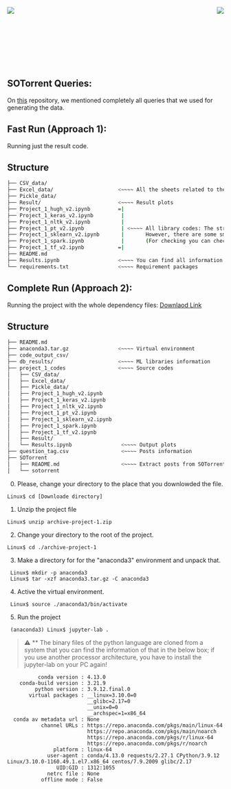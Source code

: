 <p align="center">
 <img align="right" src="https://www.polymtl.ca/create-seed/sites/create-seed.amigow2020.polymtl.ca/files/uni_poly_fr.png">
 <img align="left"  src="https://www.hengli.org/images/logo_final_smallest.png">
</p>

<br /><br /><br /><br /><br /><br /><br /><br />

## SOTorrent Queries:

On [this](https://github.com/ghadesi/db-scripts/tree/master/sotorrent) repository, we mentioned completely all queries that we used for generating the data.

## Fast Run (Approach 1):
Running just the result code.
## Structure
```bash
├── CSV_data/
├── Excel_data/                     <~~~~ All the sheets related to the empirical studies
├── Pickle_data/
├── Result/                         <~~~~ Result plots
├── Project_1_hugh_v2.ipynb         =|
├── Project_1_keras_v2.ipynb         |
├── Project_1_nltk_v2.ipynb          |
├── Project_1_pt_v2.ipynb            | <~~~~ All library codes: The structure of all files. 
├── Project_1_sklearn_v2.ipynb       |       However, there are some small changes in each library. 
├── Project_1_spark.ipynb            |       (For checking you can check the Spark file.)
├── Project_1_tf_v2.ipynb           =|
├── README.md
├── Results.ipynb                   <~~~~ You can find all information that helps us to generate plots and tables.
└── requirements.txt                <~~~~ Requirement packages
```
## Complete Run (Approach 2): 
Running the project with the whole dependency files: [Downlaod Link](https://zenodo.org/record/7839032#.ZD3G6-xudgc)
## Structure
```bash
├── README.md
├── anaconda3.tar.gz                <~~~~ Virtual environment
├── code_output_csv/
├── db_results/                     <~~~~ ML libraries information 
├── project_1_codes                 <~~~~ Source codes
│   ├── CSV_data/
│   ├── Excel_data/
│   ├── Pickle_data/
│   ├── Project_1_hugh_v2.ipynb
│   ├── Project_1_keras_v2.ipynb
│   ├── Project_1_nltk_v2.ipynb
│   ├── Project_1_pt_v2.ipynb
│   ├── Project_1_sklearn_v2.ipynb
│   ├── Project_1_spark.ipynb
│   ├── Project_1_tf_v2.ipynb
│   ├── Result/
│   └── Results.ipynb                <~~~~ Output plots
├── question_tag.csv                 <~~~~ Posts information
├── SOTorrent
│   ├── README.md                    <~~~~ Extract posts from SOTorrent
│   └── sotorrent 
```
0. Please, change your directory to the place that you downlowded the file.
 ```console
 Linux$ cd [Downloade directory]
 ```

1. Unzip the project file 
 ```console
 Linux$ unzip archive-project-1.zip
 ```

2. Change your directory to the root of the project.
 ```console
 Linux$ cd ./archive-project-1
 ```
3. Make a directory for for the "anaconda3" environment and unpack that. 
```console
 Linux$ mkdir -p anaconda3
 Linux$ tar -xzf anaconda3.tar.gz -C anaconda3
 ```
4. Active the virtual environment.
```console
 Linux$ source ./anaconda3/bin/activate
 ```
5. Run the project
```console
 (anaconda3) Linux$ jupyter-lab .
 ```

> :warning: ** The binary files of the python language are cloned from a system that you can find the information of that in the below box; if you use another processor architecture, you have to install the jupyter-lab on your PC again!
```console
          conda version : 4.13.0
    conda-build version : 3.21.9
         python version : 3.9.12.final.0
       virtual packages : __linux=3.10.0=0
                          __glibc=2.17=0
                          __unix=0=0
                          __archspec=1=x86_64
  conda av metadata url : None
           channel URLs : https://repo.anaconda.com/pkgs/main/linux-64
                          https://repo.anaconda.com/pkgs/main/noarch
                          https://repo.anaconda.com/pkgs/r/linux-64
                          https://repo.anaconda.com/pkgs/r/noarch
               platform : linux-64
             user-agent : conda/4.13.0 requests/2.27.1 CPython/3.9.12 Linux/3.10.0-1160.49.1.el7.x86_64 centos/7.9.2009 glibc/2.17
                UID:GID : 1312:1055
             netrc file : None
           offline mode : False
```

